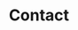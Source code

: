 ---
templateKey: contact-page
title: Contact
name: Lake Village Water Association
address: 801 Pleasant Hill Drive
city_state_zip: Burgin, KY 40310
phone: (859) 748-5642
fax: (859) 748-9114
email: lvwa2@yahoo.com
---